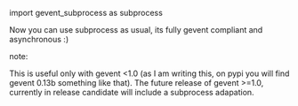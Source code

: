 import gevent_subprocess as subprocess

Now you can use subprocess as usual, its fully gevent compliant and asynchronous :)

note:

This is useful only with gevent \<1.0 (as I am writing this, on pypi you will
find gevent 0.13b something like that). The future release of gevent >=1.0, currently
in release candidate will include a subprocess adapation.
